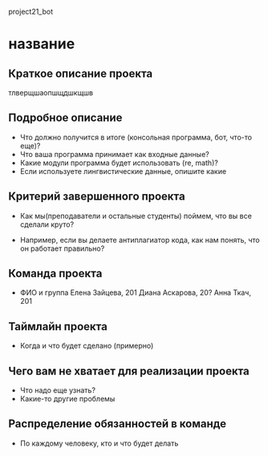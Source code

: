 project21_bot
# название
## Краткое описание проекта
тлверщшаопшщдшкщшв


## Подробное описание
* Что должно получится в итоге (консольная программа, бот, что-то еще)?
* Что ваша программа принимает как входные данные?
* Какие модули программа будет использовать (re, math)?
* Если используете лингвистические данные, опишите какие

## Критерий завершенного проекта
* Как мы(преподаватели и остальные студенты) поймем, что вы все сделали круто?

* Например, если вы делаете антиплагиатор кода, как нам понять, что он работает правильно?

## Команда проекта
* ФИО и группа
Елена Зайцева, 201
Диана Аскарова, 20?
Анна Ткач, 201

## Таймлайн проекта
* Когда и что будет сделано (примерно)

## Чего вам не хватает для реализации проекта
* Что надо еще узнать?
* Какие-то другие проблемы

## Распределение обязанностей в команде
* По каждому человеку, кто и что будет делать
